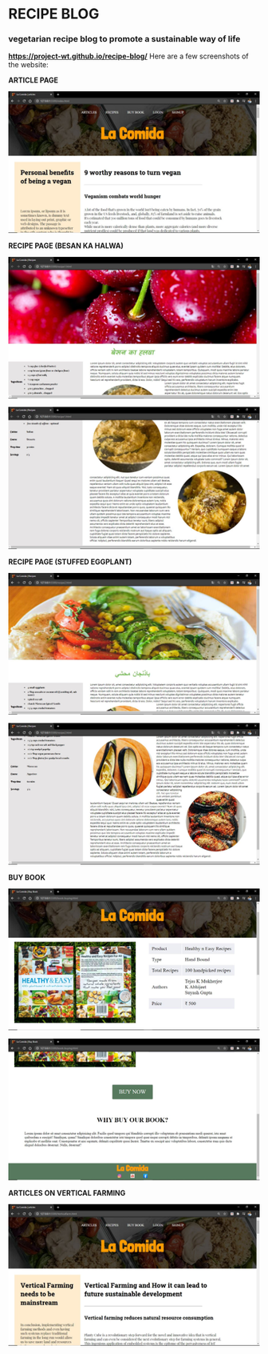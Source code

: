 # **RECIPE BLOG**
### vegetarian recipe blog to promote a sustainable way of life
**https://project-wt.github.io/recipe-blog/**
Here are a few screenshots of the website:

 **ARTICLE PAGE**
 
![ARTICLE_PAGE](Screenshots/article.JPG)


**RECIPE PAGE (BESAN KA HALWA)**

![RECIPE_PAGE](Screenshots/recipe1-1.JPG)



![RECIPE_PAGE](Screenshots/recipe1-2.JPG)


**RECIPE PAGE (STUFFED EGGPLANT)**

![RECIPE_PAGE](Screenshots/recipe2-1.JPG)



![RECIPE_PAGE](Screenshots/recipe2-2.JPG)


**BUY BOOK**

![BOOK_PAGE](Screenshots/buybook1.JPG)


![BOOK_PAGE](Screenshots/buybook2.JPG)


**ARTICLES ON VERTICAL FARMING**

![VERTICAL_PAGE](Screenshots/vertical.JPG)
